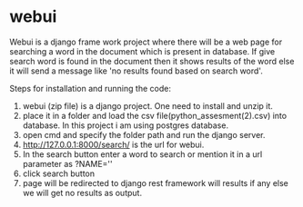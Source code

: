 # webui

Webui is a django frame work project where there will be a web page for searching a word in the document which is present in database. If give search word is found in the document then it shows results of the word else it will send a message like 'no results found based on search word'.

Steps for installation and running the code:
1) webui (zip file)  is a django project. One need to install and unzip it.
2) place it in a folder and load the csv file(python_assesment(2).csv) into database. In this project i am using postgres database. 
3) open cmd and specify the folder path and run the django server.
4) http://127.0.0.1:8000/search/ is the url for webui. 
5) In the search button enter a word to search or mention it in a url parameter as ?NAME='<some word>'
6) click search button
7) page will be redirected to django rest framework will results if any else we will get no results as output.
